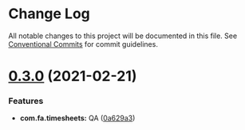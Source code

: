 # Change Log

All notable changes to this project will be documented in this file.
See [Conventional Commits](https://conventionalcommits.org) for commit guidelines.

# [0.3.0](https://github.com/femiadeniyi/femiadeniyi/compare/v0.2.8...v0.3.0) (2021-02-21)


### Features

* **com.fa.timesheets:** QA ([0a629a3](https://github.com/femiadeniyi/femiadeniyi/commit/0a629a335332403ab058c98c95e58def7c219975))
